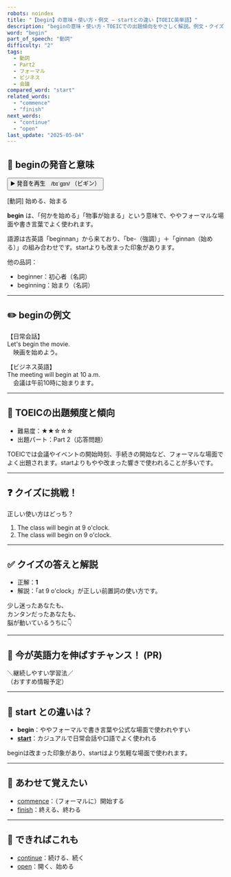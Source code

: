 ```yaml
---
robots: noindex
title: "【begin】の意味・使い方・例文 ― startとの違い【TOEIC英単語】"
description: "beginの意味・使い方・TOEICでの出題傾向をやさしく解説。例文・クイズ付きでstartとの違いもわかりやすく学べます。"
word: "begin"
part_of_speech: "動詞"
difficulty: "2"
tags:
  - 動詞
  - Part2
  - フォーマル
  - ビジネス
  - 会議
compared_word: "start"
related_words:
  - "commence"
  - "finish"
next_words:
  - "continue"
  - "open"
last_update: "2025-05-04"
---
```


## 🔰 beginの発音と意味

<button class="play-audio" onclick="playTTS('begin')">
  <span class="play-audio-main">
    ▶️ 発音を再生　/bɪˈɡɪn/
  </span>
  <span class="play-audio-sub">
    （ビギン）
  </span>
</button>

[動詞] 始める、始まる

**begin** は、「何かを始める」「物事が始まる」という意味で、ややフォーマルな場面や書き言葉でよく使われます。

語源は古英語「beginnan」から来ており、「be-（強調）」＋「ginnan（始める）」の組み合わせです。startよりも改まった印象があります。

他の品詞：  
- beginner：初心者（名詞）
- beginning：始まり（名詞）

---

## ✏️ beginの例文

【日常会話】  
Let's begin the movie.  
　映画を始めよう。

【ビジネス英語】  
The meeting will begin at 10 a.m.  
　会議は午前10時に始まります。

---

## 🎯 TOEICの出題頻度と傾向

- 難易度：★★☆☆☆
- 出題パート：Part 2（応答問題）

TOEICでは会議やイベントの開始時刻、手続きの開始など、フォーマルな場面でよく出題されます。startよりもやや改まった響きで使われることが多いです。

---

## ❓ クイズに挑戦！

正しい使い方はどっち？

1. The class will begin at 9 o'clock.  
2. The class will begin on 9 o'clock.

---

## ✅ クイズの答えと解説

- 正解：**1**
- 解説：「at 9 o'clock」が正しい前置詞の使い方です。

少し迷ったあなたも、  
カンタンだったあなたも、  
脳が動いているうちに👇️

---

## 🚀 今が英語力を伸ばすチャンス！ (PR)

<div class="info-center">
＼継続しやすい学習法／<br>  
（おすすめ情報予定）
</div>

---

## 🤔  start との違いは？

- **begin**：ややフォーマルで書き言葉や公式な場面で使われやすい
- **[start](/start)**：カジュアルで日常会話や口語でよく使われる

beginは改まった印象があり、startはより気軽な場面で使われます。

---

## 🧩 あわせて覚えたい

- [commence](/commence)：（フォーマルに）開始する
- [finish](/finish)：終える、終わる

---

## 📖 できればこれも

- [continue](/continue)：続ける、続く
- [open](/open)：開く、始める

<!-- cvid: aid42_bid09 -->
